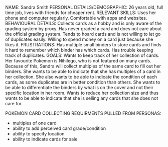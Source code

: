 NAME: Sandra Smith
PERSONAL DETAILS/DEMOGRAPHIC: 26 years old, full time job, lives with friends for cheaper rent. 
RELEVANT SKILLS: Uses her phone and computer regularly. Comfortable with apps and websites. 
BEHAVIOURAL DETAILS: Collects cards as a hobby and is only aware of the grading system by proxy. Has never graded a card and does not care about the official grading system.
                     Tends to hoard cards and is not willing to let go of duplicates easily. Willing to spend money on a card just because she likes it.
FRUSTRATIONS: Has multiple small binders to store cards and finds it hard to remember which binder has which cards. Has trouble keeping track of duplicates.
GOALS: Wants to keep track of her collection of cards. Her favourite Pokemon is Nihilego, who is not featured on many cards. 
        Because of this, Sandra will collect multiples of the same card to fill out her binders. She wants to be able to indicate that 
        she has multiples of a card in her collection. She also wants to be able to indicate the condition of each cards, as some duplicates are in
        better condition than others. She wants to be able to differentiate the binders by what is on the cover and not their specific location in her room.
        Wants to reduce her collection size and thus wants to be able to indicate that she is selling any cards that she does not care for.



POKEMON CARD COLLECTING REQUIRMENTS PULLED FROM PERSONAS:
- multiples of one card
- ability to add perceived card grade/condition
- ability to specify location
- ability to indicate cards for sale